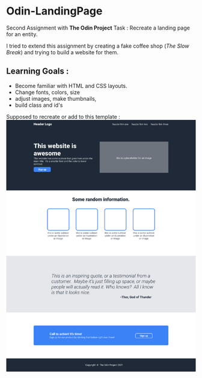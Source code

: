 # Odin-LandingPage
Second Assignment with **The Odin Project**
Task : Recreate a landing page for an entity.  

I tried to extend this assignment by creating a fake coffee shop (*The Slow Break*) and trying to build a website for them.

## Learning Goals : 
- Become familiar with HTML and CSS layouts. 
- Change fonts, colors, size
- adjust images, make thumbnails, 
- build class and id's


Supposed to recreate or add to this template : 
![Project Requirements](odin-project.png)
